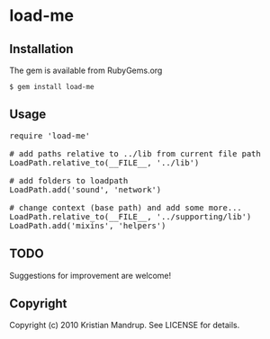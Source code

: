 # load-me ##

## Installation ##

The gem is available from RubyGems.org

`$ gem install load-me`

## Usage ##

<pre>
require 'load-me'

# add paths relative to ../lib from current file path
LoadPath.relative_to(__FILE__, '../lib')

# add folders to loadpath
LoadPath.add('sound', 'network')             

# change context (base path) and add some more...
LoadPath.relative_to(__FILE__, '../supporting/lib')
LoadPath.add('mixins', 'helpers')             
</pre>

## TODO ##

Suggestions for improvement are welcome! 

## Copyright ##

Copyright (c) 2010 Kristian Mandrup. See LICENSE for details.
